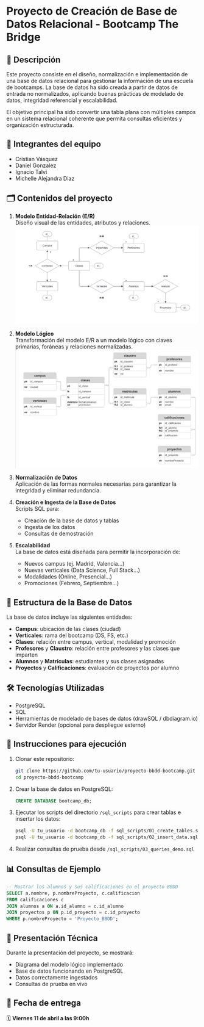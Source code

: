 # Proyecto de Creación de Base de Datos Relacional - Bootcamp The Bridge

## 🧠 Descripción

Este proyecto consiste en el diseño, normalización e implementación de una base de datos relacional para gestionar la información de una escuela de bootcamps. La base de datos ha sido creada a partir de datos de entrada no normalizados, aplicando buenas prácticas de modelado de datos, integridad referencial y escalabilidad.

El objetivo principal ha sido convertir una tabla plana con múltiples campos en un sistema relacional coherente que permita consultas eficientes y organización estructurada.

## 👥 Integrantes del equipo

- Cristian Vásquez
- Daniel Gonzalez
- Ignacio Talvi
- Michelle Alejandra Diaz

## 🗂️ Contenidos del proyecto

1. **Modelo Entidad-Relación (E/R)**  
   Diseño visual de las entidades, atributos y relaciones.  
   ![Modelo ER](modelos/modelo_entidad_relacion.png)

2. **Modelo Lógico**  
   Transformación del modelo E/R a un modelo lógico con claves primarias, foráneas y relaciones normalizadas.  
   ![Modelo Lógico](modelos/modelo_logico.png)

3. **Normalización de Datos**  
   Aplicación de las formas normales necesarias para garantizar la integridad y eliminar redundancia.

4. **Creación e Ingesta de la Base de Datos**  
   Scripts SQL para:
   - Creación de la base de datos y tablas
   - Ingesta de los datos
   - Consultas de demostración

5. **Escalabilidad**  
   La base de datos está diseñada para permitir la incorporación de:
   - Nuevos campus (ej. Madrid, Valencia...)
   - Nuevas verticales (Data Science, Full Stack...)
   - Modalidades (Online, Presencial...)
   - Promociones (Febrero, Septiembre...)

## 🧱 Estructura de la Base de Datos

La base de datos incluye las siguientes entidades:

- **Campus**: ubicación de las clases (ciudad)
- **Verticales**: rama del bootcamp (DS, FS, etc.)
- **Clases**: relación entre campus, vertical, modalidad y promoción
- **Profesores** y **Claustro**: relación entre profesores y las clases que imparten
- **Alumnos** y **Matrículas**: estudiantes y sus clases asignadas
- **Proyectos** y **Calificaciones**: evaluación de proyectos por alumno

## 🛠️ Tecnologías Utilizadas

- PostgreSQL
- SQL
- Herramientas de modelado de bases de datos (drawSQL / dbdiagram.io)
- Servidor Render (opcional para despliegue externo)

## 🚀 Instrucciones para ejecución

1. Clonar este repositorio:
   ```bash
   git clone https://github.com/tu-usuario/proyecto-bbdd-bootcamp.git
   cd proyecto-bbdd-bootcamp
   ```

2. Crear la base de datos en PostgreSQL:
   ```sql
   CREATE DATABASE bootcamp_db;
   ```

3. Ejecutar los scripts del directorio `/sql_scripts` para crear tablas e insertar los datos:
   ```bash
   psql -U tu_usuario -d bootcamp_db -f sql_scripts/01_create_tables.sql
   psql -U tu_usuario -d bootcamp_db -f sql_scripts/02_insert_data.sql
   ```

4. Realizar consultas de prueba desde `/sql_scripts/03_queries_demo.sql`

## 📊 Consultas de Ejemplo

```sql
-- Mostrar los alumnos y sus calificaciones en el proyecto BBDD
SELECT a.nombre, p.nombreProyecto, c.calificacion
FROM calificaciones c
JOIN alumnos a ON a.id_alumno = c.id_alumno
JOIN proyectos p ON p.id_proyecto = c.id_proyecto
WHERE p.nombreProyecto = 'Proyecto_BBDD';
```

## 🧪 Presentación Técnica

Durante la presentación del proyecto, se mostrará:

- Diagrama del modelo lógico implementado
- Base de datos funcionando en PostgreSQL
- Datos correctamente ingestados
- Consultas de prueba en vivo

## 📅 Fecha de entrega

🗓️ **Viernes 11 de abril a las 9:00h**